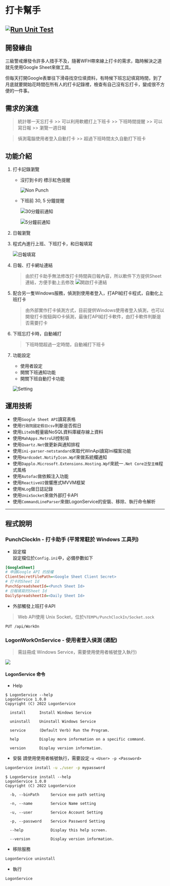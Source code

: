 # 打卡幫手

[![Run Unit Test](https://github.com/patrick85081/PunchClockIn/actions/workflows/main.yml/badge.svg)](https://github.com/patrick85081/PunchClockIn/actions/workflows/main.yml)
---

## 開發緣由

三級警戒爆發令許多人措手不及，隨著WFH帶來線上打卡的需求，臨時解決之道就先使用Google Sheet來做工具。

但每天打開Google表單往下滑尋找空位填資料，有時候下班忘記填寫時間，到了月底就要開始花時間在所有人的打卡記錄裡，檢查有自己沒有忘打卡，變成很不方便的一件事。

## 需求的演進

> 統計哪一天忘打卡 >> 可以利用軟體打上下班卡 >> 下班時間提醒 >> 可以寫日報 >> 瀏覽一週日報

> 偵測電腦使用者登入自動打卡 >> 超過下班時間太久自動打下班卡

## 功能介紹

1. 打卡記錄瀏覽
    * 沒打到卡的 標示紅色提醒

      ![Non Punch](./snapshot/NonPunch.jpg)

    * 下班前 30, 5 分鐘提醒

      ![30分鐘前通知](./snapshot/30MinuteNotify.jpg)

      ![5分鐘前通知](./snapshot/5MinuteNotify.jpg)

2. 日報瀏覽

3. 程式內進行上班、下班打卡，和日報填寫

   ![日報填寫](./snapshot/PunchAndDaily.png)

4. 日報、打卡網址連結
   > 由於打卡助手無法修改打卡時間與日報內容，所以軟件下方提供Sheet連結，方便手動上去修改
   ![開啟打卡連結](./snapshot/ExtraUrl.jpg)

5. 配合另一隻Windows服務，偵測到使用者登入，打API給打卡程式，自動化上班打卡
   > 由外部實作打卡偵測方式，目前提供Windows使用者登入偵測，也可以開發打卡按鈕與IO卡偵測，最後打API給打卡軟件，由打卡軟件判斷是否需要打卡

6. 下班忘打卡時，自動補打
   > 下班時間超過一定時間，自動補打下班卡

7. 功能設定
    * 使用者設定
    * 開關下班通知功能
    * 開關下班自動打卡功能

   ![Setting](./snapshot/Setting.png)

## 運用技術
   * 使用`Google Sheet API`讀寫表格
   * 使用`行政院國定假日csv`判斷是否假日
   * 使用`LiteDb`輕量級NoSQL資料庫緩存線上資料
   * 使用`MahApps.Metro`UI控制項
   * 使用`Quartz.Net`做更新與通知排程
   * 使用`ini-parser-netstandard`來取代WinApi讀寫Ini檔案功能
   * 使用`Hardcodet.NotifyIcon.Wpf`來做系統欄通知
   * 使用`Dapplo.Microsoft.Extensions.Hosting.Wpf`來統一`.Net Core泛型主機`程式風格
   * 使用`Autofac`做依賴注入功能
   * 使用`ReactiveUI`做響應式MVVM框架
   * 使用`NLog`做日誌記錄
   * 使用`UnixSocket`來做外部打卡API
   * 使用`CommandLineParser`來做LogonService的安裝、移除、執行命令解析

---

## 程式說明

### PunchClockIn - 打卡助手 (平常常駐於 Windows 工具列)

* 設定檔  
  設定檔位於`Config.ini`中，必備參數如下

``` ini
[GoogleSheet]
# 申請Google API 的授權
ClientSecretFilePath=<Google Sheet Client Secret>
# 打卡的Sheet Id
PunchSpreadsheetId=<Punch Sheet Id>
# 日報填寫的Sheet Id
DailySpreadsheetId=<Daily Sheet Id>
```

* 外部觸發上班打卡API
> Web API使用 Unix Socket，位於`%TEMP%/PunchClockIn/Socket.sock`
```http request
PUT /api/WorkOn
```

### LogonWorkOnService - 使用者登入偵測 (選配)

> 需註冊成 Windows Service，需要使用使用者帳號登入執行)

![](./snapshot/ServiceAccount.jpg)

#### LogonService 命令

* Help

```
$ LogonService --help
LogonService 1.0.0
Copyright (C) 2022 LogonService

  install      Install Windows Service

  uninstall    Uninstall Windows Service

  service      (Default Verb) Run the Program.

  help         Display more information on a specific command.

  version      Display version information.
```

* 安裝
  請使用使用者帳號執行，需要設定`-u <User> -p <Password>`

``` cmd
LogonService install -u ./user -p mypassword
```

```
$ LogonService install --help
LogonService 1.0.0
Copyright (C) 2022 LogonService

  -b, --binPath     Service exe path setting

  -n, --name        Service Name setting

  -u, --user        Service Account Setting

  -p, --password    Service Password Setting

  --help            Display this help screen.

  --version         Display version information.
```

* 移除服務

``` cmd
LogonService uninstall
```

* 執行

``` cmd
LogonService
```